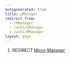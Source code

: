 ```yaml
---
autogenerated: true
title: µManager
redirect_from:
  - /MManager
  - /wiki/µManager
  - /wiki/ΜManager
layout: page
---
```


1.  REDIRECT [Μicro-Manager](Μicro-Manager "wikilink")
